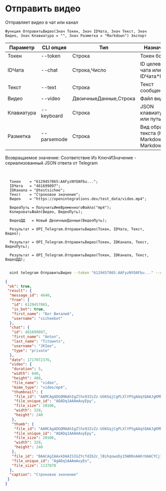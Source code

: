 ﻿---
sidebar_position: 3
---

# Отправить видео
 Отправляет видео в чат или канал



`Функция ОтправитьВидео(Знач Токен, Знач IDЧата, Знач Текст, Знач Видео, Знач Клавиатура = "", Знач Разметка = "Markdown") Экспорт`

  | Параметр | CLI опция | Тип | Назначение |
  |-|-|-|-|
  | Токен | --token | Строка | Токен бота |
  | IDЧата | --chat | Строка,Число | ID целевого чата или IDЧата*IDТемы |
  | Текст | --text | Строка | Текст сообщения |
  | Видео | --video | ДвоичныеДанные,Строка | Файл видео |
  | Клавиатура | --keyboard | Строка | JSON клавиатуры или путь к .json |
  | Разметка | --parsemode | Строка | Вид обработки текста (HTML, Markdown, MarkdownV2) |

  
  Возвращаемое значение:   Соответствие Из КлючИЗначение - сериализованный JSON ответа от Telegram

<br/>




```bsl title="Пример кода"
  Токен    = "6129457865:AAFyzNYOAFbu...";
  IDЧата   = "461699897";
  IDКанала = "@testsichee";
  Текст    = "Строковое значение";
  Видео    = "https://openintegrations.dev/test_data/video.mp4";
  
  ВидеоПуть = ПолучитьИмяВременногоФайла("mp4");
  КопироватьФайл(Видео, ВидеоПуть);
  
  ВидеоДД   = Новый ДвоичныеДанные(ВидеоПуть);
  
  Результат = OPI_Telegram.ОтправитьВидео(Токен, IDЧата, Текст, Видео);
  
  Результат = OPI_Telegram.ОтправитьВидео(Токен, IDКанала, Текст, ВидеоПуть);
  
  Результат = OPI_Telegram.ОтправитьВидео(Токен, IDКанала, Текст, ВидеоДД);
```



```sh title="Пример команды CLI"
    
  oint telegram ОтправитьВидео --token "6129457865:AAFyzNYOAFbu..." --chat "461699897" --text "Строковое значение" --video "https://openintegrations.dev/test_data/video.mp4" --keyboard %keyboard% --parsemode %parsemode%

```

```json title="Результат"
{
 "ok": true,
 "result": {
  "message_id": 4640,
  "from": {
   "id": 6129457865,
   "is_bot": true,
   "first_name": "Бот Виталий",
   "username": "sicheebot"
  },
  "chat": {
   "id": 461699897,
   "first_name": "Anton",
   "last_name": "Titowets",
   "username": "JKIee",
   "type": "private"
  },
  "date": 1717072376,
  "video": {
   "duration": 5,
   "width": 640,
   "height": 480,
   "file_name": "video",
   "mime_type": "video/mp4",
   "thumbnail": {
    "file_id": "AAMCAgADGQMAAhIgZlhx93ZvZz-UGKGqjCgPLXlYPSgAAqtQAAJgKMhKHu6gl3VqCfoBAAdtAAM1BA",
    "file_unique_id": "AQADq1AAAmAoyEpy",
    "file_size": 20106,
    "width": 320,
    "height": 240
   },
   "thumb": {
    "file_id": "AAMCAgADGQMAAhIgZlhx93ZvZz-UGKGqjCgPLXlYPSgAAqtQAAJgKMhKHu6gl3VqCfoBAAdtAAM1BA",
    "file_unique_id": "AQADq1AAAmAoyEpy",
    "file_size": 20106,
    "width": 320,
    "height": 240
   },
   "file_id": "BAACAgIAAxkDAAISIGZYcfd2b2c_lBihqowoDy15WD0oAAKrUAACYCjISh7uoJd1agn6NQQ",
   "file_unique_id": "AgADq1AAAmAoyEo",
   "file_size": 1137878
  },
  "caption": "Строковое значение"
 }
}
```
